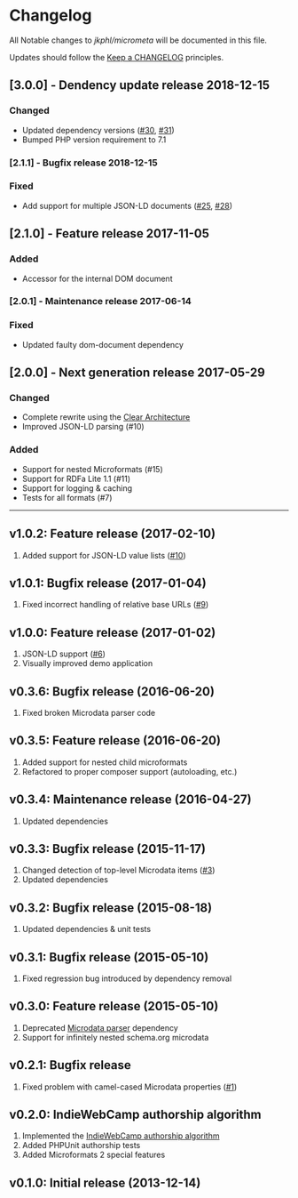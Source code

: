 # Changelog

All Notable changes to *jkphl/micrometa* will be documented in this file.

Updates should follow the [Keep a CHANGELOG](http://keepachangelog.com/) principles.

## [3.0.0] - Dendency update release 2018-12-15

### Changed

* Updated dependency versions ([#30](https://github.com/jkphl/micrometa/pull/30), [#31](https://github.com/jkphl/micrometa/pull/31))
* Bumped PHP version requirement to 7.1

### [2.1.1] - Bugfix release 2018-12-15

### Fixed

* Add support for multiple JSON-LD documents ([#25](https://github.com/jkphl/micrometa/pull/25), [#28](https://github.com/jkphl/micrometa/issues/28))

## [2.1.0] - Feature release 2017-11-05

### Added

* Accessor for the internal DOM document

### [2.0.1] - Maintenance release 2017-06-14

### Fixed

* Updated faulty dom-document dependency

## [2.0.0] - Next generation release 2017-05-29

### Changed

* Complete rewrite using the [Clear Architecture](https://github.com/jkphl/clear-architecture)
* Improved JSON-LD parsing (#10)

### Added

* Support for nested Microformats (#15)
* Support for RDFa Lite 1.1 (#11)
* Support for logging & caching
* Tests for all formats (#7)
___

## v1.0.2: Feature release (2017-02-10)
1. Added support for JSON-LD value lists ([#10](https://github.com/jkphl/micrometa/issues/10))

## v1.0.1: Bugfix release (2017-01-04)
1. Fixed incorrect handling of relative base URLs ([#9](https://github.com/jkphl/micrometa/issues/9))

## v1.0.0: Feature release (2017-01-02)
1. JSON-LD support ([#6](https://github.com/jkphl/micrometa/issues/6))
2. Visually improved demo application

## v0.3.6: Bugfix release (2016-06-20)
1. Fixed broken Microdata parser code

## v0.3.5: Feature release (2016-06-20)
1. Added support for nested child microformats
2. Refactored to proper composer support (autoloading, etc.)

## v0.3.4: Maintenance release (2016-04-27)
1. Updated dependencies

## v0.3.3: Bugfix release (2015-11-17)
1. Changed detection of top-level Microdata items ([#3](https://github.com/jkphl/micrometa/issues/3))
2. Updated dependencies

## v0.3.2: Bugfix release (2015-08-18)
1. Updated dependencies & unit tests

## v0.3.1: Bugfix release (2015-05-10)
1. Fixed regression bug introduced by dependency removal

## v0.3.0: Feature release (2015-05-10)
1. Deprecated [Microdata parser](https://github.com/euskadi31/Microdata) dependency
2. Support for infinitely nested schema.org microdata

## v0.2.1: Bugfix release
1.	Fixed problem with camel-cased Microdata properties ([#1](https://github.com/jkphl/micrometa/issues/1))

## v0.2.0: IndieWebCamp authorship algorithm
1.	Implemented the [IndieWebCamp authorship algorithm](http://indiewebcamp.com/authorship)
2.	Added PHPUnit authorship tests
3.	Added Microformats 2 special features

## v0.1.0: Initial release (2013-12-14)
